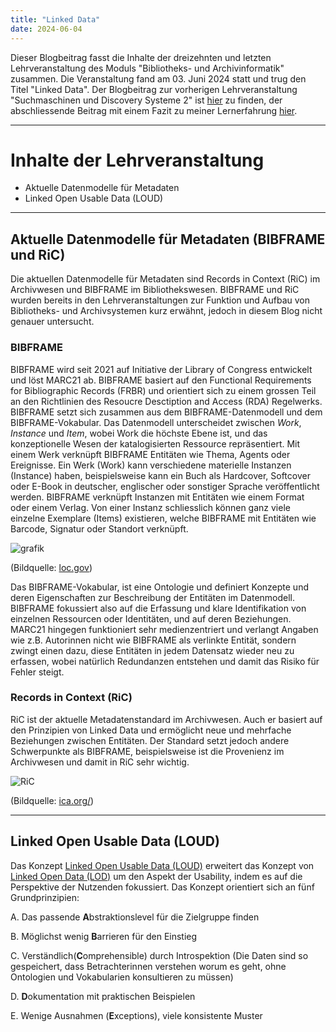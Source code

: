 ```yaml
---
title: "Linked Data"
date: 2024-06-04
---
```

Dieser Blogbeitrag fasst die Inhalte der dreizehnten und letzten Lehrveranstaltung des Moduls "Bibliotheks- und Archivinformatik" zusammen. Die Veranstaltung fand am 03. Juni 2024 statt und trug den Titel "Linked Data".
Der Blogbeitrag zur vorherigen Lehrveranstaltung "Suchmaschinen und Discovery Systeme 2" ist [hier](https://anna-staub.github.io/lerntagebuch_bain/2024/05/21/suchmaschinen_discovery_systeme_2.html) zu finden, der abschliessende Beitrag mit einem Fazit zu meiner Lernerfahrung [hier](https://anna-staub.github.io/lerntagebuch_bain/2024/06/29/outro.html).

-----

# Inhalte der Lehrveranstaltung
-	Aktuelle Datenmodelle für Metadaten
-	Linked Open Usable Data (LOUD)

-----

## Aktuelle Datenmodelle für Metadaten (BIBFRAME und RiC)
Die aktuellen Datenmodelle für Metadaten sind Records in Context (RiC) im Archivwesen und BIBFRAME im Bibliothekswesen. BIBFRAME und RiC wurden bereits in den Lehrveranstaltungen zur Funktion und Aufbau von Bibliotheks- und Archivsystemen kurz erwähnt, jedoch in diesem Blog nicht genauer untersucht.

### BIBFRAME
BIBFRAME wird seit 2021 auf Initiative der Library of Congress entwickelt und löst MARC21 ab. BIBFRAME basiert auf den Functional Requirements for Bibliographic Records (FRBR) und orientiert sich zu einem grossen Teil an den Richtlinien des Resoucre Desctiption and Access (RDA) Regelwerks. BIBFRAME setzt sich zusammen aus dem BIBFRAME-Datenmodell und dem BIBFRAME-Vokabular. Das Datenmodell unterscheidet zwischen  *Work*, *Instance* und *Item*, wobei Work die höchste Ebene ist, und das konzeptionelle Wesen der katalogisierten Ressource repräsentiert. Mit einem Werk verknüpft BIBFRAME Entitäten wie Thema, Agents oder Ereignisse. Ein Werk (Work) kann verschiedene materielle  Instanzen (Instance) haben, beispielsweise kann ein Buch als Hardcover, Softcover oder E-Book in deutscher, englischer oder sonstiger Sprache veröffentlicht werden. BIBFRAME verknüpft Instanzen mit Entitäten wie einem Format oder einem Verlag. Von einer Instanz schliesslich können ganz viele einzelne Exemplare (Items) existieren, welche BIBFRAME mit Entitäten wie Barcode, Signatur oder Standort verknüpft. 

![grafik](https://github.com/anna-staub/lerntagebuch_bain/assets/90337803/2bf87913-73a6-48f8-b91f-5b0dd0bfb9b1)
 
(Bildquelle: [loc.gov](https://www.loc.gov/bibframe/docs/bibframe2-model.html))

Das BIBFRAME-Vokabular, ist eine Ontologie und definiert Konzepte und deren Eigenschaften zur Beschreibung der Entitäten im Datenmodell.
BIBFRAME fokussiert also auf die Erfassung und klare Identifikation von einzelnen Ressourcen oder Identitäten, und auf deren Beziehungen. MARC21 hingegen funktioniert sehr medienzentriert und verlangt Angaben wie z.B. Autorinnen nicht wie BIBFRAME als verlinkte Entität, sondern zwingt einen dazu, diese Entitäten in jedem Datensatz wieder neu zu erfassen, wobei natürlich Redundanzen entstehen und damit das Risiko für Fehler steigt.

### Records in Context (RiC)
RiC ist der aktuelle Metadatenstandard im Archivwesen. Auch er basiert auf den Prinzipien von Linked Data und ermöglicht neue und mehrfache Beziehungen zwischen Entitäten. Der Standard setzt jedoch andere Schwerpunkte als BIBFRAME, beispielsweise ist die Provenienz im Archivwesen und damit in RiC sehr wichtig. 


![RiC](https://github.com/anna-staub/lerntagebuch_bain/assets/90337803/3e30daa3-0dbc-4318-a961-38677de989f5)

(Bildquelle: [ica.org/](https://www.ica.org/standards/RiC/RiC-O_1-0-1.html))

-----

## Linked Open Usable Data (LOUD)
Das Konzept [Linked Open Usable Data (LOUD)](https://linked.art/loud/) erweitert das Konzept von [Linked Open Data (LOD)](https://de.wikipedia.org/wiki/Linked_Open_Data) um den Aspekt der Usability, indem es auf die Perspektive der Nutzenden fokussiert. Das Konzept orientiert sich an fünf Grundprinzipien:

A.	Das passende **A**bstraktionslevel für die Zielgruppe finden

B.	Möglichst wenig **B**arrieren für den Einstieg

C.	Verständlich(**C**omprehensible) durch Introspektion (Die Daten sind so gespeichert, dass Betrachterinnen verstehen worum es geht, ohne Ontologien und Vokabularien konsultieren zu müssen)

D.	**D**okumentation mit praktischen Beispielen

E.	Wenige Ausnahmen (**E**xceptions), viele konsistente Muster


